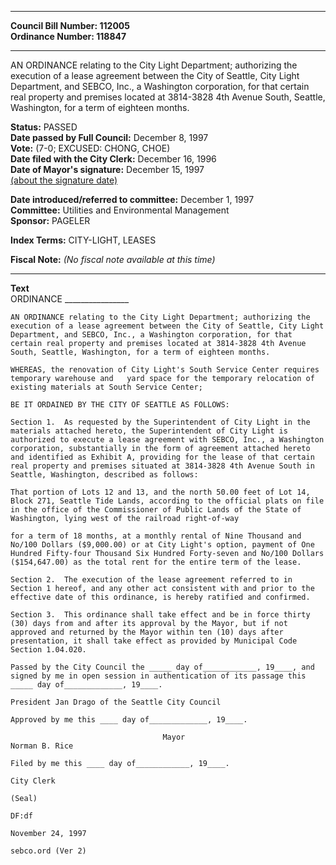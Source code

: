 * * * * *  
  
**Council Bill Number: [](#h0)[](#h2)112005**   
**Ordinance Number: 118847**  
  
* * * * *  
  
AN ORDINANCE relating to the City Light Department; authorizing the execution of a lease agreement between the City of Seattle, City Light Department, and SEBCO, Inc., a Washington corporation, for that certain real property and premises located at 3814-3828 4th Avenue South, Seattle, Washington, for a term of eighteen months.  
  
**Status:** PASSED   
**Date passed by Full Council:** December 8, 1997   
**Vote:** (7-0; EXCUSED: CHONG, CHOE)   
**Date filed with the City Clerk:** December 16, 1996   
**Date of Mayor's signature:** December 15, 1997   
[(about the signature date)](/~public/approvaldate.htm)   
  
  
**Date introduced/referred to committee:** December 1, 1997   
**Committee:** Utilities and Environmental Management   
**Sponsor:** PAGELER   
  
**Index Terms:** CITY-LIGHT, LEASES  
  
**Fiscal Note:** *(No fiscal note available at this time)*  
  
* * * * *  
  
**Text**  
    ORDINANCE ________________  
  
    AN ORDINANCE relating to the City Light Department; authorizing the  
    execution of a lease agreement between the City of Seattle, City Light  
    Department, and SEBCO, Inc., a Washington corporation, for that  
    certain real property and premises located at 3814-3828 4th Avenue  
    South, Seattle, Washington, for a term of eighteen months.  
  
    WHEREAS, the renovation of City Light's South Service Center requires  
    temporary warehouse and   yard space for the temporary relocation of  
    existing materials at South Service Center;  
  
    BE IT ORDAINED BY THE CITY OF SEATTLE AS FOLLOWS:  
  
    Section 1.  As requested by the Superintendent of City Light in the  
    materials attached hereto, the Superintendent of City Light is  
    authorized to execute a lease agreement with SEBCO, Inc., a Washington  
    corporation, substantially in the form of agreement attached hereto  
    and identified as Exhibit A, providing for the lease of that certain  
    real property and premises situated at 3814-3828 4th Avenue South in  
    Seattle, Washington, described as follows:  
  
    That portion of Lots 12 and 13, and the north 50.00 feet of Lot 14,  
    Block 271, Seattle Tide Lands, according to the official plats on file  
    in the office of the Commissioner of Public Lands of the State of  
    Washington, lying west of the railroad right-of-way  
  
    for a term of 18 months, at a monthly rental of Nine Thousand and  
    No/100 Dollars ($9,000.00) or at City Light's option, payment of One  
    Hundred Fifty-four Thousand Six Hundred Forty-seven and No/100 Dollars  
    ($154,647.00) as the total rent for the entire term of the lease.  
  
    Section 2.  The execution of the lease agreement referred to in  
    Section 1 hereof, and any other act consistent with and prior to the  
    effective date of this ordinance, is hereby ratified and confirmed.  
  
    Section 3.  This ordinance shall take effect and be in force thirty  
    (30) days from and after its approval by the Mayor, but if not  
    approved and returned by the Mayor within ten (10) days after  
    presentation, it shall take effect as provided by Municipal Code  
    Section 1.04.020.  
  
    Passed by the City Council the _____ day of____________, 19____, and  
    signed by me in open session in authentication of its passage this  
    _____ day of_____________, 19____.  
  
    President Jan Drago of the Seattle City Council  
  
    Approved by me this ____ day of_____________, 19____.  
  
                                      Mayor  
    Norman B. Rice  
  
    Filed by me this ____ day of____________, 19____.  
  
    City Clerk  
  
    (Seal)  
  
    DF:df  
  
    November 24, 1997  
  
    sebco.ord (Ver 2)  
